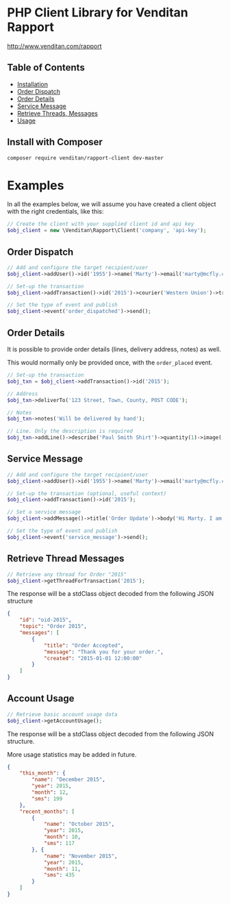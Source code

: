 # PHP Client Library for Venditan Rapport #

http://www.venditan.com/rapport

## Table of Contents ##

- [Installation](#install-with-composer)
- [Order Dispatch](#order-dispatch)
- [Order Details](#order-details)
- [Service Message](#service-message)
- [Retrieve Threads, Messages](#retrieve-thread-messages)
- [Usage](#account-usage)

## Install with Composer ##

```bash
composer require venditan/rapport-client dev-master
```

# Examples #

In all the examples below, we will assume you have created a client object with the right credentials, like this:

```php
// Create the client with your supplied client id and api key
$obj_client = new \Venditan\Rapport\Client('company', 'api-key');
```

## Order Dispatch ##

```php
// Add and configure the target recipient/user
$obj_client->addUser()->id('1955')->name('Marty')->email('marty@mcfly.com')->mobile('07019551985');

// Set-up the transaction
$obj_client->addTransaction()->id('2015')->courier('Western Union')->tracking('ELB1885');

// Set the type of event and publish
$obj_client->event('order_dispatched')->send();
```

## Order Details ##

It is possible to provide order details (lines, delivery address, notes) as well.

This would normally only be provided once, with the `order_placed` event.

```php
// Set-up the transaction
$obj_txn = $obj_client->addTransaction()->id('2015');

// Address
$obj_txn->deliverTo('123 Street, Town, County, POST CODE');

// Notes
$obj_txn->notes('Will be delivered by hand');

// Line. Only the description is required
$obj_txn->addLine()->describe('Paul Smith Shirt')->quantity(1)->image('http://a.b.c/d.jpg')->attribute('Colour', 'Red')->attribute('Size', '12');
```

## Service Message ##

```php
// Add and configure the target recipient/user
$obj_client->addUser()->id('1955')->name('Marty')->email('marty@mcfly.com')->mobile('07019551985');

// Set-up the transaction (optional, useful context)
$obj_client->addTransaction()->id('2015');

// Set a service message
$obj_client->addMessage()->title('Order Update')->body('Hi Marty. I am safe in 1885.')->from('ELB');

// Set the type of event and publish
$obj_client->event('service_message')->send();
```

## Retrieve Thread Messages ##

```php
// Retrieve any thread for Order "2015"
$obj_client->getThreadForTransaction('2015');
```

The response will be a stdClass object decoded from the following JSON structure

```json
{
    "id": "oid-2015",
    "topic": "Order 2015",
    "messages": [
        {
            "title": "Order Accepted",
            "message": "Thank you for your order.",
            "created": "2015-01-01 12:00:00"
        }
    ]
}
```

## Account Usage ##

```php
// Retrieve basic account usage data
$obj_client->getAccountUsage();
```

The response will be a stdClass object decoded from the following JSON structure. 

More usage statistics may be added in future.

```json
{
    "this_month": {
        "name": "December 2015",
        "year": 2015,
        "month": 12,
        "sms": 199
    },
    "recent_months": [
        {
            "name": "October 2015",
            "year": 2015,
            "month": 10,
            "sms": 117
        }, {
            "name": "November 2015",
            "year": 2015,
            "month": 11,
            "sms": 435
        }
    ]
}
```

